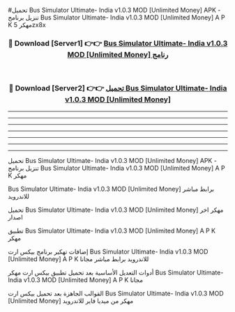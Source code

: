#تحميل Bus Simulator Ultimate- India v1.0.3 MOD [Unlimited Money]  APK - تنزيل برنامج Bus Simulator Ultimate- India v1.0.3 MOD [Unlimited Money]  A P K مهكر 5zx8x 



<div align="center">
<h3>🔴 Download [Server1] 👉👉 <a href="https://apkdownload10.web.app/?title=Bus Simulator Ultimate- India v1.0.3 MOD [Unlimited Money] ">Bus Simulator Ultimate- India v1.0.3 MOD [Unlimited Money]  رنامج</a></h3><br>

<h3>🔴 Download [Server2] 👉👉 <a href="https://apkdownload10.web.app/?title=Bus Simulator Ultimate- India v1.0.3 MOD [Unlimited Money] ">تحميل Bus Simulator Ultimate- India v1.0.3 MOD [Unlimited Money]  </a></h3>
</div>


----------------------------------------------------------

----------------------------------------------------------

----------------------------------------------------------

----------------------------------------------------------

----------------------------------------------------------

----------------------------------------------------------

----------------------------------------------------------

تحميل Bus Simulator Ultimate- India v1.0.3 MOD [Unlimited Money]  APK - تنزيل برنامج Bus Simulator Ultimate- India v1.0.3 MOD [Unlimited Money]  A P K مهكر

Bus Simulator Ultimate- India v1.0.3 MOD [Unlimited Money]  برابط مباشر للاندرويد

تحميل Bus Simulator Ultimate- India v1.0.3 MOD [Unlimited Money]  مهكر اخر اصدار

تطبيق Bus Simulator Ultimate- India v1.0.3 MOD [Unlimited Money]  A P K مهكر

إضافات تهكير برنامج بيكس ارت Bus Simulator Ultimate- India v1.0.3 MOD [Unlimited Money]  A P K للاندرويد برابط مباشر مجانا

أدوات التعديل الأساسية بعد تحميل تطبيق بيكس ارت مهكر Bus Simulator Ultimate- India v1.0.3 MOD [Unlimited Money]  A P K مجانا

القوالب الجاهزة بعد تحميل بيكس ارت Bus Simulator Ultimate- India v1.0.3 MOD [Unlimited Money]  مهكر من ميديا فاير للاندرويد


